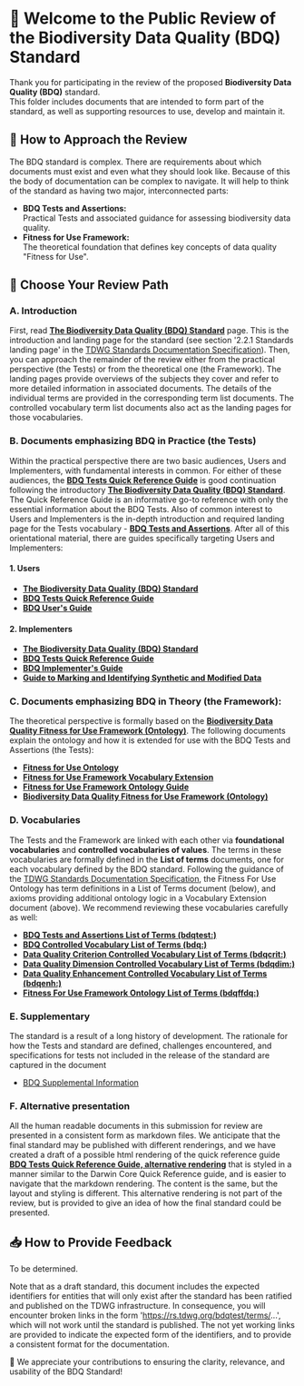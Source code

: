 # 📣 Welcome to the Public Review of the Biodiversity Data Quality (BDQ) Standard

Thank you for participating in the review of the proposed **Biodiversity Data Quality (BDQ)** standard.  
This folder includes documents that are intended to form part of the standard, as well as supporting resources to use, develop and maintain it.

## 🧭 How to Approach the Review

The BDQ standard is complex. There are requirements about which documents must exist and even what they should look like. Because of this the body of documentation can be complex to navigate. It will help to think of the standard as having two major, interconnected parts:

- **BDQ Tests and Assertions:**  
  Practical Tests and associated guidance for assessing biodiversity data quality.
- **Fitness for Use Framework:**  
  The theoretical foundation that defines key concepts of data quality "Fitness for Use".

## 🚀 Choose Your Review Path

### A. Introduction
First, read [**The Biodiversity Data Quality (BDQ) Standard**](./index.md) page. This is the introduction and landing page for the standard (see section '2.2.1 Standards landing page' in the [TDWG Standards Documentation Specification](https://github.com/tdwg/vocab/blob/master/sds/documentation-specification.md)). Then, you can approach the remainder of the review either from the practical perspective (the Tests) or from the theoretical one (the Framework). The landing pages provide overviews of the subjects they cover and refer to more detailed information in associated documents. The details of the individual terms are provided in the corresponding term list documents. The controlled vocabulary term list documents also act as the landing pages for those vocabularies.

### B. Documents emphasizing BDQ in Practice (the Tests)
Within the practical perspective there are two basic audiences, Users and Implementers, with fundamental interests in common. For either of these audiences, the [**BDQ Tests Quick Reference Guide**](docs/terms/bdqtest/index.md) is good continuation following the introductory [**The Biodiversity Data Quality (BDQ) Standard**](./index.md). The Quick Reference Guide is an informative go-to reference with only the essential information about the BDQ Tests. Also of common interest to Users and Implementers is the in-depth introduction and required landing page for the Tests vocabulary - [**BDQ Tests and Assertions**](docs/bdqtest/index.md). After all of this orientational material, there are guides specifically targeting Users and Implementers:

#### 1. Users
- [**The Biodiversity Data Quality (BDQ) Standard**](./index.md)
- [**BDQ Tests Quick Reference Guide**](docs/terms/bdqtest/index.md)
- [**BDQ User's Guide**](docs/guide/users/index.md)

#### 2. Implementers
- [**The Biodiversity Data Quality (BDQ) Standard**](./index.md)
- [**BDQ Tests Quick Reference Guide**](docs/terms/bdqtest/index.md)
- [**BDQ Implementer's Guide**](docs/guide/implementers/index.md)
- [**Guide to Marking and Identifying Synthetic and Modified Data**](docs/guide/synthetic/index.md)

### C. Documents emphasizing **BDQ in Theory (the Framework)**:
The theoretical perspective is formally based on the [**Biodiversity Data Quality Fitness for Use Framework (Ontology)**](vocabulary/bdqffdq.owl). The following documents explain the ontology and how it is extended for use with the BDQ Tests and Assertions (the Tests):
- [**Fitness for Use Ontology**](docs/bdqffdq/index.md)
- [**Fitness for Use Framework Vocabulary Extension**](docs/extension/bdqffdq/index.md)
- [**Fitness for Use Framework Ontology Guide**](docs/guide/bdqffdq/index.md)
- [**Biodiversity Data Quality Fitness for Use Framework (Ontology)**](vocabulary/bdqffdq.owl)

### D. Vocabularies
The Tests and the Framework are linked with each other via **foundational vocabularies** and **controlled vocabularies of values**. The terms in these vocabularies are formally defined in the **List of terms** documents, one for each vocabulary defined by the BDQ standard. Following the guidance of the [TDWG Standards Documentation Specification](https://github.com/tdwg/vocab/blob/master/sds/documentation-specification.md), the Fitness For Use Ontology has term definitions in a List of Terms document (below), and axioms providing additional ontology logic in a Vocabulary Extension document (above). We recommend reviewing these vocabularies carefully as well:
- [**BDQ Tests and Assertions List of Terms (bdqtest:)**](docs/list/bdqtest/index.md)
- [**BDQ Controlled Vocabulary List of Terms (bdq:)**](docs/list/bdq/index.md)
- [**Data Quality Criterion Controlled Vocabulary List of Terms (bdqcrit:)**](docs/list/bdqcrit/index.md)
- [**Data Quality Dimension Controlled Vocabulary List of Terms (bdqdim:)**](docs/list/bdqdim/index.md)
- [**Data Quality Enhancement Controlled Vocabulary List of Terms (bdqenh:)**](docs/list/bdqenh/index.md)
- [**Fitness For Use Framework Ontology List of Terms (bdqffdq:)**](docs/list/bdqffdq/index.md)

### E. Supplementary
The standard is a result of a long history of development. The rationale for how the Tests and standard are defined, challenges encountered, and specifications for tests not included in the release of the standard are captured in the document
- [BDQ Supplemental Information](docs/supplement/index.md)

### F. Alternative presentation
All the human readable documents in this submission for review are presented in a consistent form as markdown files.  We anticipate that the final standard may be published with different renderings, and we have created a draft of a possible html rendering of the quick reference guide [**BDQ Tests Quick Reference Guide, alternative rendering**](https://tdwg.github.io/bdq/terms/bdqtest/) that is styled in a manner similar to the Darwin Core Quick Reference guide, and is easier to navigate that the markdown rendering.  The content is the same, but the layout and styling is different.  This alternative rendering is not part of the review, but is provided to give an idea of how the final standard could be presented.

## 📥 How to Provide Feedback

To be determined. 

Note that as a draft standard, this document includes the expected identifiers for entities that will only exist after the standard has been ratified and published on the TDWG infrastructure.  In consequence, you will encounter broken links in the form 'https://rs.tdwg.org/bdqtest/terms/...', which will not work until the standard is published.  The not yet working links are provided to indicate the expected form of the identifiers, and to provide a consistent format for the documentation.

🙏 We appreciate your contributions to ensuring the clarity, relevance, and usability of the BDQ Standard!
